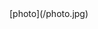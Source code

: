 <div style="display: flex;">
  <div style="width:50%;">
  [photo](/photo.jpg)
  </div>
  <div style="width:50%;">

  </div>
</div>
